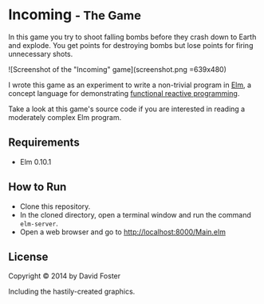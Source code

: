 # Incoming <small>- The Game</small>

In this game you try to shoot falling bombs before they crash down to Earth and explode. You get points for destroying bombs but lose points for firing unnecessary shots.

![Screenshot of the "Incoming" game](screenshot.png =639x480)

I wrote this game as an experiment to write a non-trivial program in [Elm], a concept language for demonstrating [functional reactive programming].

Take a look at this game's source code if you are interested in reading a moderately complex Elm program.

[Elm]: http://elm-lang.org/
[functional reactive programming]: http://elm-lang.org/learn/What-is-FRP.elm

## Requirements

* Elm 0.10.1

## How to Run

* Clone this repository.
* In the cloned directory, open a terminal window and run the command `elm-server`.
* Open a web browser and go to <http://localhost:8000/Main.elm>

## License

Copyright &copy; 2014 by David Foster

Including the hastily-created graphics.